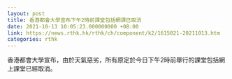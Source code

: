 ```yaml
---
layout: post
title: 香港都會大學宣布下午2時前課堂包括網課已取消
date: 2021-10-13 10:05:23.000000000 +08:00
link: https://news.rthk.hk/rthk/ch/component/k2/1615021-20211013.htm
categories: rthk
---
```


香港都會大學宣布，由於天氣惡劣，所有原定於今日下午2時前舉行的課堂包括網上課堂已經取消。　
